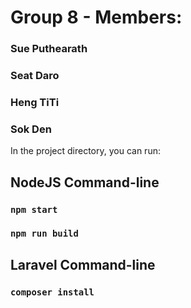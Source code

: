 # Group 8 - Members:
### Sue Puthearath
### Seat Daro
### Heng TiTi
### Sok Den

In the project directory, you can run:

## NodeJS Command-line

### `npm start`
### `npm run build`

## Laravel Command-line

### `composer install`
